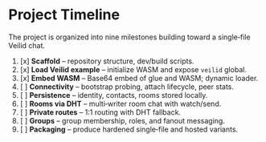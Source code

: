 # Project Timeline

The project is organized into nine milestones building toward a single‑file Veilid chat.

1. [x] **Scaffold** – repository structure, dev/build scripts.
2. [x] **Load Veilid example** – initialize WASM and expose `veilid` global.
3. [x] **Embed WASM** – Base64 embed of glue and WASM; dynamic loader.
4. [ ] **Connectivity** – bootstrap probing, attach lifecycle, peer stats.
5. [ ] **Persistence** – identity, contacts, rooms stored locally.
6. [ ] **Rooms via DHT** – multi‑writer room chat with watch/send.
7. [ ] **Private routes** – 1:1 routing with DHT fallback.
8. [ ] **Groups** – group membership, roles, and fanout messaging.
9. [ ] **Packaging** – produce hardened single‑file and hosted variants.
